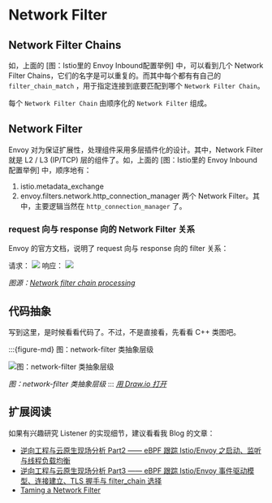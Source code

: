 # Network Filter

## Network Filter Chains
如，上面的 [图：Istio里的 Envoy Inbound配置举例] 中，可以看到几个 Network Filter Chains，它们的名字是可以重复的。而其中每个都有有自己的`filter_chain_match`  ，用于指定连接到底要匹配到哪个 `Network Filter Chain`。  

每个 `Network Filter Chain` 由顺序化的 `Network Filter` 组成。 

## Network Filter

Envoy 对为保证扩展性，处理组件采用多层插件化的设计。其中，Network Filter 就是 L2 / L3 (IP/TCP) 层的组件了。如，上面的 [图：Istio里的 Envoy Inbound配置举例] 中，顺序地有：
1. istio.metadata_exchange
2. envoy.filters.network.http_connection_manager
两个 Network Filter。其中，主要逻辑当然在 `http_connection_manager` 了。

### request 向与 response 向的 Network Filter 关系

Envoy 的官方文档，说明了 request 向与 response 向的 filter 关系：

请求：
![](/ch2-envoy/arch/listener/listener.assets/lor-network-read.svg)
响应：
![](/ch2-envoy/arch/listener/listener.assets/lor-network-write.svg)


*图源：[Network filter chain processing](https://www.envoyproxy.io/docs/envoy/latest/intro/life_of_a_request#network-filter-chain-processing)*


## 代码抽象

写到这里，是时候看看代码了。不过，不是直接看，先看看 C++ 类图吧。


:::{figure-md} 图：network-filter 类抽象层级

<img src="/ch2-envoy/arch/network-filter/network-filter-hierarchy.drawio.svg" alt="图：network-filter 类抽象层级">

*图：network-filter 类抽象层级*
:::
*[用 Draw.io 打开](https://app.diagrams.net/?ui=sketch#Uhttps%3A%2F%2Fistio-insider.mygraphql.com%2Fzh_CN%2Flatest%2F_images%2Fnetwork-filter-hierarchy.drawio.svg)*


## 扩展阅读

如果有兴趣研究 Listener 的实现细节，建议看看我 Blog 的文章：
 - [逆向工程与云原生现场分析 Part2 —— eBPF 跟踪 Istio/Envoy 之启动、监听与线程负载均衡](https://blog.mygraphql.com/zh/posts/low-tec/trace/trace-istio/trace-istio-part2/)
 - [逆向工程与云原生现场分析 Part3 —— eBPF 跟踪 Istio/Envoy 事件驱动模型、连接建立、TLS 握手与 filter_chain 选择](https://blog.mygraphql.com/zh/posts/low-tec/trace/trace-istio/trace-istio-part3/)
 - [Taming a Network Filter](https://blog.envoyproxy.io/taming-a-network-filter-44adcf91517)
